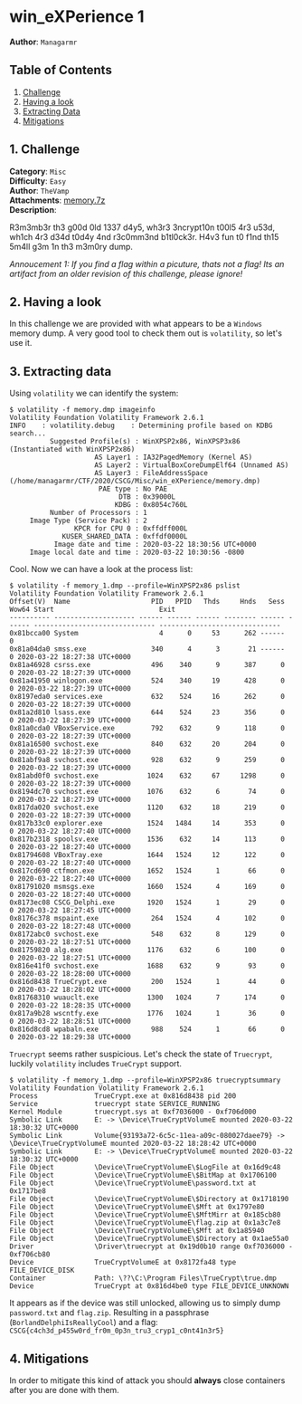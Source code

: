 # win_eXPerience 1

**Author**: `Managarmr`

## Table of Contents

1. [Challenge](#1-challenge)
2. [Having a look](#2-having-a-look)
3. [Extracting Data](#3-extracting-data)
4. [Mitigations](#4-mitigations)

## 1. Challenge

**Category**: `Misc`  
**Difficulty**: `Easy`  
**Author**: `TheVamp`  
**Attachments**: [memory.7z](https://static.allesctf.net/challenges/103c1efed0c8e950edf19e03468dd3b8aa4b25aa6f22364b46d701740e4b38aa/memory.7z)  
**Description**:

R3m3mb3r th3 g00d 0ld 1337 d4y5, wh3r3 3ncrypt10n t00l5 4r3 u53d, wh1ch 4r3 d34d
t0d4y 4nd r3c0mm3nd b1tl0ck3r. H4v3 fun t0 f1nd th15 5m4ll g3m 1n th3 m3m0ry
dump.

_Annoucement 1: If you find a flag within a picuture, thats not a flag! Its an
artifact from an older revision of this challenge, please ignore!_

## 2. Having a look

In this challenge we are provided with what appears to be a `Windows` memory
dump. A very good tool to check them out is `volatility`, so let's use it.

## 3. Extracting data

Using `volatility` we can identify the system:

```
$ volatility -f memory.dmp imageinfo                                                                                  
Volatility Foundation Volatility Framework 2.6.1
INFO    : volatility.debug    : Determining profile based on KDBG search...
          Suggested Profile(s) : WinXPSP2x86, WinXPSP3x86 (Instantiated with WinXPSP2x86)
                     AS Layer1 : IA32PagedMemory (Kernel AS)
                     AS Layer2 : VirtualBoxCoreDumpElf64 (Unnamed AS)
                     AS Layer3 : FileAddressSpace (/home/managarmr/CTF/2020/CSCG/Misc/win_eXPerience/memory.dmp)
                      PAE type : No PAE
                           DTB : 0x39000L
                          KDBG : 0x8054c760L
          Number of Processors : 1
     Image Type (Service Pack) : 2
                KPCR for CPU 0 : 0xffdff000L
             KUSER_SHARED_DATA : 0xffdf0000L
           Image date and time : 2020-03-22 18:30:56 UTC+0000
     Image local date and time : 2020-03-22 10:30:56 -0800
```

Cool. Now we can have a look at the process list:

```
$ volatility -f memory_1.dmp --profile=WinXPSP2x86 pslist                                                               
Volatility Foundation Volatility Framework 2.6.1
Offset(V)  Name                    PID   PPID   Thds     Hnds   Sess  Wow64 Start                          Exit                          
---------- -------------------- ------ ------ ------ -------- ------ ------ ------------------------------ ------------------------------
0x81bcca00 System                    4      0     53      262 ------      0                                                              
0x81a04da0 smss.exe                340      4      3       21 ------      0 2020-03-22 18:27:38 UTC+0000                                 
0x81a46928 csrss.exe               496    340      9      387      0      0 2020-03-22 18:27:39 UTC+0000                                 
0x81a41950 winlogon.exe            524    340     19      428      0      0 2020-03-22 18:27:39 UTC+0000                                 
0x8197eda0 services.exe            632    524     16      262      0      0 2020-03-22 18:27:39 UTC+0000                                 
0x81a2d810 lsass.exe               644    524     23      356      0      0 2020-03-22 18:27:39 UTC+0000                                 
0x81a0cda0 VBoxService.exe         792    632      9      118      0      0 2020-03-22 18:27:39 UTC+0000                                 
0x81a16500 svchost.exe             840    632     20      204      0      0 2020-03-22 18:27:39 UTC+0000                                 
0x81abf9a8 svchost.exe             928    632      9      259      0      0 2020-03-22 18:27:39 UTC+0000                                 
0x81abd0f0 svchost.exe            1024    632     67     1298      0      0 2020-03-22 18:27:39 UTC+0000                                 
0x8194dc70 svchost.exe            1076    632      6       74      0      0 2020-03-22 18:27:39 UTC+0000                                 
0x817da020 svchost.exe            1120    632     18      219      0      0 2020-03-22 18:27:39 UTC+0000                                 
0x817b33c0 explorer.exe           1524   1484     14      353      0      0 2020-03-22 18:27:40 UTC+0000                                 
0x817b2318 spoolsv.exe            1536    632     14      113      0      0 2020-03-22 18:27:40 UTC+0000                                 
0x81794608 VBoxTray.exe           1644   1524     12      122      0      0 2020-03-22 18:27:40 UTC+0000                                 
0x817cd690 ctfmon.exe             1652   1524      1       66      0      0 2020-03-22 18:27:40 UTC+0000                                 
0x81791020 msmsgs.exe             1660   1524      4      169      0      0 2020-03-22 18:27:40 UTC+0000                                 
0x8173ec08 CSCG_Delphi.exe        1920   1524      1       29      0      0 2020-03-22 18:27:45 UTC+0000                                 
0x8176c378 mspaint.exe             264   1524      4      102      0      0 2020-03-22 18:27:48 UTC+0000                                 
0x8172abc0 svchost.exe             548    632      8      129      0      0 2020-03-22 18:27:51 UTC+0000                                 
0x81759820 alg.exe                1176    632      6      100      0      0 2020-03-22 18:27:51 UTC+0000                                 
0x816e41f0 svchost.exe            1688    632      9       93      0      0 2020-03-22 18:28:00 UTC+0000                                 
0x816d8438 TrueCrypt.exe           200   1524      1       44      0      0 2020-03-22 18:28:02 UTC+0000                                 
0x81768310 wuauclt.exe            1300   1024      7      174      0      0 2020-03-22 18:28:35 UTC+0000                                 
0x817a9b28 wscntfy.exe            1776   1024      1       36      0      0 2020-03-22 18:28:51 UTC+0000                                 
0x816d8cd8 wpabaln.exe             988    524      1       66      0      0 2020-03-22 18:29:38 UTC+0000
```

`Truecrypt` seems rather suspicious. Let's check the state of `Truecrypt`,
luckily `volatility` includes `TrueCrypt` support.

```
$ volatility -f memory_1.dmp --profile=WinXPSP2x86 truecryptsummary                                                     
Volatility Foundation Volatility Framework 2.6.1
Process              TrueCrypt.exe at 0x816d8438 pid 200
Service              truecrypt state SERVICE_RUNNING
Kernel Module        truecrypt.sys at 0xf7036000 - 0xf706d000
Symbolic Link        E: -> \Device\TrueCryptVolumeE mounted 2020-03-22 18:30:32 UTC+0000
Symbolic Link        Volume{93193a72-6c5c-11ea-a09c-080027daee79} -> \Device\TrueCryptVolumeE mounted 2020-03-22 18:28:42 UTC+0000
Symbolic Link        E: -> \Device\TrueCryptVolumeE mounted 2020-03-22 18:30:32 UTC+0000
File Object          \Device\TrueCryptVolumeE\$LogFile at 0x16d9c48
File Object          \Device\TrueCryptVolumeE\$BitMap at 0x1706100
File Object          \Device\TrueCryptVolumeE\password.txt at 0x1717be8
File Object          \Device\TrueCryptVolumeE\$Directory at 0x1718190
File Object          \Device\TrueCryptVolumeE\$Mft at 0x1797e80
File Object          \Device\TrueCryptVolumeE\$MftMirr at 0x185cb80
File Object          \Device\TrueCryptVolumeE\flag.zip at 0x1a3c7e8
File Object          \Device\TrueCryptVolumeE\$Mft at 0x1a85940
File Object          \Device\TrueCryptVolumeE\$Directory at 0x1ae55a0
Driver               \Driver\truecrypt at 0x19d0b10 range 0xf7036000 - 0xf706cb80
Device               TrueCryptVolumeE at 0x8172fa48 type FILE_DEVICE_DISK
Container            Path: \??\C:\Program Files\TrueCrypt\true.dmp
Device               TrueCrypt at 0x816d4be0 type FILE_DEVICE_UNKNOWN
```

It appears as if the device was still unlocked, allowing us to simply dump
`password.txt` and `flag.zip`. Resulting in a passphrase
(`BorlandDelphiIsReallyCool`) and a flag: 
`CSCG{c4ch3d_p455w0rd_fr0m_0p3n_tru3_cryp1_c0nt41n3r5}`

## 4. Mitigations

In order to mitigate this kind of attack you should **always** close containers
after you are done with them.
